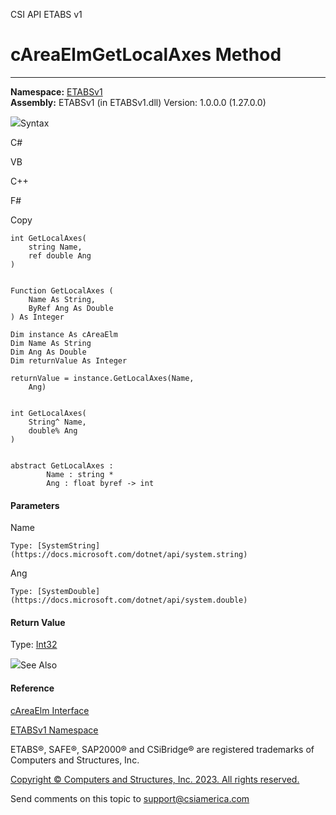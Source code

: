 ﻿

CSI API ETABS v1

# cAreaElmGetLocalAxes Method  
  
---  
  
**Namespace:** [ETABSv1](2780f1b8-2033-5289-2298-1cdb2a7508d9.htm)  
**Assembly:** ETABSv1 (in ETABSv1.dll) Version: 1.0.0.0 (1.27.0.0)

![](../icons/SectionExpanded.png)Syntax

C#

VB

C++

F#

Copy

    
    
    int GetLocalAxes(
    	string Name,
    	ref double Ang
    )
    
    
    Function GetLocalAxes ( 
    	Name As String,
    	ByRef Ang As Double
    ) As Integer
    
    Dim instance As cAreaElm
    Dim Name As String
    Dim Ang As Double
    Dim returnValue As Integer
    
    returnValue = instance.GetLocalAxes(Name, 
    	Ang)
    
    
    int GetLocalAxes(
    	String^ Name, 
    	double% Ang
    )
    
    
    abstract GetLocalAxes : 
            Name : string * 
            Ang : float byref -> int 
    

#### Parameters

Name

    Type: [SystemString](https://docs.microsoft.com/dotnet/api/system.string)  

Ang

    Type: [SystemDouble](https://docs.microsoft.com/dotnet/api/system.double)  

#### Return Value

Type: [Int32](https://docs.microsoft.com/dotnet/api/system.int32)

![](../icons/SectionExpanded.png)See Also

#### Reference

[cAreaElm Interface](acb57064-1690-8643-a153-8afe57d5852d.htm)

[ETABSv1 Namespace](2780f1b8-2033-5289-2298-1cdb2a7508d9.htm)

ETABS®, SAFE®, SAP2000® and CSiBridge® are registered trademarks of Computers
and Structures, Inc.  

[Copyright © Computers and Structures, Inc. 2023. All rights
reserved.](http://www.csiamerica.com)

Send comments on this topic to
[support@csiamerica.com](mailto:support%40csiamerica.com?Subject=CSI%20API%20ETABS%20v1)

